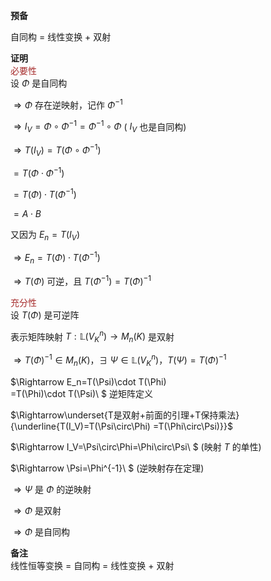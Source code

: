 **预备**  
  
自同构 $=$ 线性变换 $+$ 双射  
  
**证明**  
<font color=brown>必要性</font>  
设 $\Phi$ 是自同构  
  
 $\Rightarrow\Phi$ 存在逆映射，记作 $\Phi^{-1}$  
  
 $\Rightarrow I_V=\Phi\circ\Phi^{-1}  
=\Phi^{-1}\circ\Phi$  ( $I_V$ 也是自同构)  
  
 $\Rightarrow T(I_V)=T(\Phi\circ\Phi^{-1})$  
  
 $=T(\Phi\cdot\Phi^{-1})$  
  
 $=T(\Phi)\cdot T(\Phi^{-1})$  
  
 $=A\cdot B$  
  
又因为 $E_n=T(I_V)$  
  
 $\Rightarrow E_n=T(\Phi)\cdot T(\Phi^{-1})$  
  
 $\Rightarrow T(\Phi)$ 可逆，且 $T(\Phi^{-1})  
=T(\Phi)^{-1}$  
  
<font color=brown>充分性</font>  
设 $T(\Phi)$ 是可逆阵  
  
表示矩阵映射 $T:\mathbb L(V^n_K)\rightarrow M_n(K)$ 是双射  
  
 $\Rightarrow T(\Phi)^{-1}\in M_n(K)，\exists\ \Psi\in \mathbb L(V_K^n)，T(\Psi)=T(\Phi)^{-1}$  
  
 $\Rightarrow E_n=T(\Psi)\cdot T(\Phi)  
=T(\Phi)\cdot T(\Psi)\ $ 逆矩阵定义  
  
 $\Rightarrow\underset{T是双射+前面的引理+T保持乘法}{\underline{T(I_V)=T(\Psi\circ\Phi)  
=T(\Phi\circ\Psi)}}$  
  
 $\Rightarrow I_V=\Psi\circ\Phi=\Phi\circ\Psi\ $ (映射 $T$ 的单性)  
  
 $\Rightarrow \Psi=\Phi^{-1}\ $ (逆映射存在定理)  
  
 $\Rightarrow \Psi$  是 $\Phi$ 的逆映射  
  
 $\Rightarrow\Phi$ 是双射  
  
 $\Rightarrow\Phi$  是自同构  
  
**备注**  
线性恒等变换 $=$ 自同构 $=$ 线性变换 $+$ 双射  
